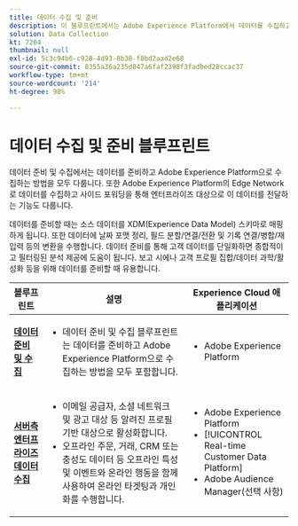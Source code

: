 ```yaml
---
title: 데이터 수집 및 준비
description: 이 블루프린트에서는 Adobe Experience Platform에서 데이터를 수집하고 준비하는 방법을 모두 다룹니다.
solution: Data Collection
kt: 7204
thumbnail: null
exl-id: 5c3c94b6-c928-4d93-8b38-f8bd2aad2e68
source-git-commit: 8355a36a235d847a6faf2398f3fadbed28ccac37
workflow-type: tm+mt
source-wordcount: '214'
ht-degree: 98%

---
```


# 데이터 수집 및 준비  블루프린트

데이터 준비 및 수집에서는 데이터를 준비하고 Adobe Experience Platform으로 수집하는 방법을 모두 다룹니다. 또한 Adobe Experience Platform의 Edge Network로 데이터를 수집하고 사이드 포워딩을 통해 엔터프라이즈 대상으로 이 데이터를 전달하는 기능도 다룹니다.

데이터를 준비할 때는 소스 데이터를 XDM(Experience Data Model) 스키마로 매핑하게 됩니다. 또한 데이터에 날짜 포맷 정리, 필드 분할/연결/전환 및 기록 연결/병합/재입력 등의 변환을 수행합니다. 데이터 준비를 통해 고객 데이터를 단일화하면 종합적이고 필터링된 분석 제공에 도움이 됩니다. 보고 시에나 고객 프로필 집합/데이터 과학/활성화 등을 위해 데이터를 준비할 때 유용합니다.

| 블루프린트 | 설명 | Experience Cloud 애플리케이션 |
|---|---|---|
| **[데이터 준비 및 수집](ingestion.md)** | <ul><li>데이터 준비 및 수집 블루프린트는 데이터를 준비하고 Adobe Experience Platform으로 수집하는 방법을 모두 포함합니다.</ul></li> | <ul><li> Adobe Experience Platform </ul></li> |
| **[서버측 엔터프라이즈 데이터 수집](server-side-collection.md)** | <ul><li>이메일 공급자, 소셜 네트워크 및 광고 대상 등 알려진 프로필 기반 대상으로 활성화합니다. </li><li>오프라인 주문, 거래, CRM 또는 충성도 데이터 등 오프라인 특성 및 이벤트와 온라인 행동을 함께 사용하여 온라인 타겟팅과 개인화를 수행합니다.</li></ul> | <ul><li>Adobe Experience Platform</li><li> [!UICONTROL Real-time Customer Data Platform]</li><li>Adobe Audience Manager(선택 사항)</li></ul> |
